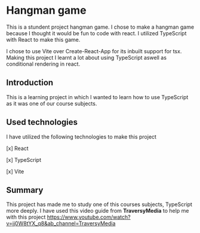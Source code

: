 # Hangman game

This is a stundent project hangman game. I chose to make a hangman game because I thought it would be fun to code with react. I utilized TypeScript with React to make this game. 

I chose to use Vite over Create-React-App for its inbuilt support for tsx. Making this project I learnt a lot about using TypeScript aswell as conditional rendering in react.

## Introduction

This is a learning project in which I wanted to learn how to use TypeScript as it was one of our course subjects.

## Used technologies

I have utilized the following technologies to make this project

[x] React

[x] TypeScript

[x] Vite

## Summary

This project has made me to study one of this courses subjects, TypeScript more deeply. 
I have used this video guide from **TraversyMedia** to help me with this project https://www.youtube.com/watch?v=jj0W8tYX_q8&ab_channel=TraversyMedia



